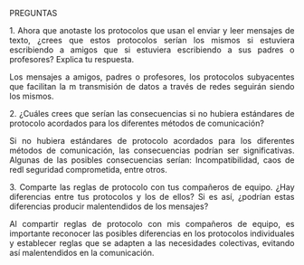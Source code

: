 
PREGUNTAS

<p align="justify">
  1. Ahora que anotaste los protocolos que usan el enviar y leer mensajes de texto, ¿crees que estos 
  protocolos serían los mismos si estuviera escribiendo a amigos que si estuviera escribiendo a 
  sus padres o profesores? Explica tu respuesta.
 </p>
 
<p align="justify">
  Los mensajes a amigos, padres o profesores, los protocolos subyacentes que facilitan la m 
  transmisión de datos a través de redes seguirán siendo los mismos.
 </p> 
 
<p align="justify">
  2. ¿Cuáles crees que serían las consecuencias si no hubiera estándares de protocolo acordados 
  para los diferentes métodos de comunicación?
 </p> 
 
<p align="justify">
  Si no hubiera estándares de protocolo acordados para los diferentes métodos de comunicación, las 
  consecuencias podrían ser significativas. Algunas de las posibles consecuencias serían: 
  Incompatibilidad, caos de redl seguridad comprometida, entre otros.
 </p>
 
<p align="justify">
  3. Comparte las reglas de protocolo con tus compañeros de equipo. ¿Hay diferencias entre tus 
  protocolos y los de ellos? Si es así, ¿podrían estas diferencias producir malentendidos de los 
  mensajes?
 </p>
 
<p align="justify">
  Al compartir reglas de protocolo con mis compañeros de equipo, es importante reconocer las 
  posibles diferencias en los protocolos individuales y establecer reglas que 
  se adapten a las necesidades colectivas, evitando así malentendidos en la comunicación. 
 </p>
